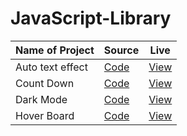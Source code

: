 # JavaScript-Library


| Name of Project | Source | Live |
| --- | --- | -- |
| Auto text effect |[Code](https://github.com/parixitsoni/JavaScript-Library/tree/master/Auto-text-effect) |[View](https://java-script-library.vercel.app/) |
| Count Down |[Code](https://github.com/parixitsoni/JavaScript-Library/tree/master/Countdown) |[View ](https://java-script-library-count-down.vercel.app/)|
| Dark Mode | [Code](https://github.com/parixitsoni/JavaScript-Library/tree/master/Darkmode) |[View ](https://jslibrary-darkmode.vercel.app/)|
| Hover Board| [Code](https://github.com/parixitsoni/JavaScript-Library/tree/master/Hover-Board)  |[View ]()|
